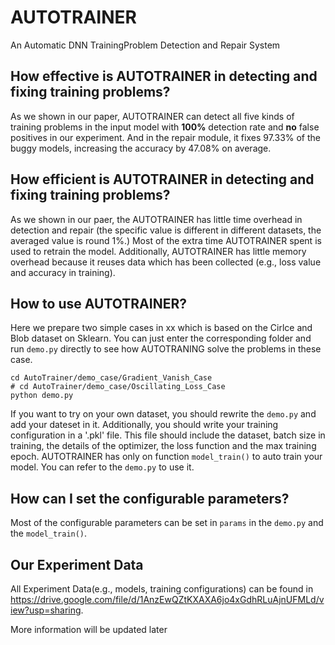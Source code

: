 # AUTOTRAINER
An Automatic DNN TrainingProblem Detection and Repair System


## How effective is AUTOTRAINER in detecting and fixing training problems?
As we shown in our paper, AUTOTRAINER can detect all five kinds of training problems in the input model with **100%** detection rate and **no** false positives in our experiment.
And in the repair module, it fixes 97.33% of the buggy models, increasing the accuracy by 47.08% on average.

## How efficient is AUTOTRAINER in detecting and fixing training problems?
As we shown in our paer, the AUTOTRAINER has little time overhead in detection and repair (the specific value is different in different datasets, the averaged value is round 1%.) Most of the extra time AUTOTRAINER spent is used to retrain the model. Additionally, AUTOTRAINER has little memory overhead because it reuses data which has been collected (e.g., loss value and accuracy in training).

## How to use AUTOTRAINER?
Here we prepare two simple cases in xx which is based on the Cirlce and Blob dataset on Sklearn. You can just enter the corresponding folder and run `demo.py` directly to see how AUTOTRANING solve the problems in these case. 
```
cd AutoTrainer/demo_case/Gradient_Vanish_Case
# cd AutoTrainer/demo_case/Oscillating_Loss_Case
python demo.py
```

If you want to try on your own dataset, you should rewrite the `demo.py` and add your dateset in it. Additionally, you should write your training configuration in a '.pkl' file. This file should include the dataset, batch size in training, the details of the optimizer, the loss function and the max training epoch. AUTOTRAINER has only on function `model_train()` to auto train your model. You can refer to the `demo.py` to use it.

## How can I set the configurable parameters?
Most of the configurable parameters can be set in `params` in the `demo.py` and the `model_train()`.

## Our Experiment Data
All Experiment Data(e.g., models, training configurations) can be found in https://drive.google.com/file/d/1AnzEwQZtKXAXA6jo4xGdhRLuAjnUFMLd/view?usp=sharing.

More information will be updated later
